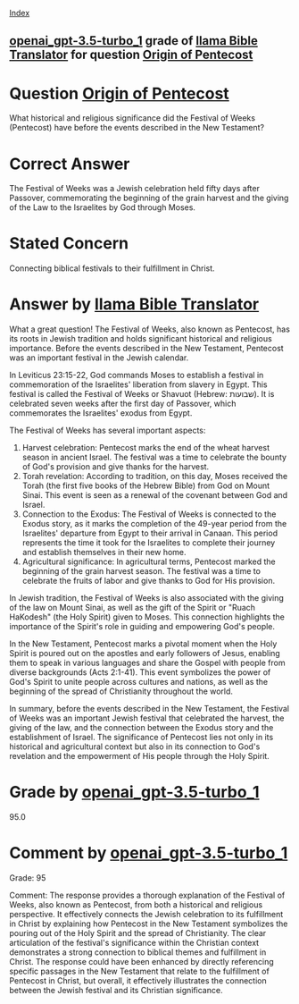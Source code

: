 
[Index](../../../../index.md)
## [openai_gpt-3.5-turbo_1](../../../grading_models/openai_gpt-3.5-turbo_1.md) grade of [llama Bible Translator](../../../answering_models/llama_Bible_Translator.md) for question [Origin of Pentecost](../../../questions/Origin_of_Pentecost.md)

# Question [Origin of Pentecost](../../../questions/Origin_of_Pentecost.md)
What historical and religious significance did the Festival of Weeks (Pentecost) have before the events described in the New Testament?

# Correct Answer
The Festival of Weeks was a Jewish celebration held fifty days after Passover, commemorating the beginning of the grain harvest and the giving of the Law to the Israelites by God through Moses.

# Stated Concern
Connecting biblical festivals to their fulfillment in Christ.

# Answer by [llama Bible Translator](../../../answering_models/llama_Bible_Translator.md)
What a great question! The Festival of Weeks, also known as Pentecost, has its roots in Jewish tradition and holds significant historical and religious importance. Before the events described in the New Testament, Pentecost was an important festival in the Jewish calendar.

In Leviticus 23:15-22, God commands Moses to establish a festival in commemoration of the Israelites' liberation from slavery in Egypt. This festival is called the Festival of Weeks or Shavuot (Hebrew: שבועות). It is celebrated seven weeks after the first day of Passover, which commemorates the Israelites' exodus from Egypt.

The Festival of Weeks has several important aspects:

1. Harvest celebration: Pentecost marks the end of the wheat harvest season in ancient Israel. The festival was a time to celebrate the bounty of God's provision and give thanks for the harvest.
2. Torah revelation: According to tradition, on this day, Moses received the Torah (the first five books of the Hebrew Bible) from God on Mount Sinai. This event is seen as a renewal of the covenant between God and Israel.
3. Connection to the Exodus: The Festival of Weeks is connected to the Exodus story, as it marks the completion of the 49-year period from the Israelites' departure from Egypt to their arrival in Canaan. This period represents the time it took for the Israelites to complete their journey and establish themselves in their new home.
4. Agricultural significance: In agricultural terms, Pentecost marked the beginning of the grain harvest season. The festival was a time to celebrate the fruits of labor and give thanks to God for His provision.

In Jewish tradition, the Festival of Weeks is also associated with the giving of the law on Mount Sinai, as well as the gift of the Spirit or "Ruach HaKodesh" (the Holy Spirit) given to Moses. This connection highlights the importance of the Spirit's role in guiding and empowering God's people.

In the New Testament, Pentecost marks a pivotal moment when the Holy Spirit is poured out on the apostles and early followers of Jesus, enabling them to speak in various languages and share the Gospel with people from diverse backgrounds (Acts 2:1-41). This event symbolizes the power of God's Spirit to unite people across cultures and nations, as well as the beginning of the spread of Christianity throughout the world.

In summary, before the events described in the New Testament, the Festival of Weeks was an important Jewish festival that celebrated the harvest, the giving of the law, and the connection between the Exodus story and the establishment of Israel. The significance of Pentecost lies not only in its historical and agricultural context but also in its connection to God's revelation and the empowerment of His people through the Holy Spirit.

# Grade by [openai_gpt-3.5-turbo_1](../../../grading_models/openai_gpt-3.5-turbo_1.md)
95.0

# Comment by [openai_gpt-3.5-turbo_1](../../../grading_models/openai_gpt-3.5-turbo_1.md)
Grade: 95

Comment: The response provides a thorough explanation of the Festival of Weeks, also known as Pentecost, from both a historical and religious perspective. It effectively connects the Jewish celebration to its fulfillment in Christ by explaining how Pentecost in the New Testament symbolizes the pouring out of the Holy Spirit and the spread of Christianity. The clear articulation of the festival's significance within the Christian context demonstrates a strong connection to biblical themes and fulfillment in Christ. The response could have been enhanced by directly referencing specific passages in the New Testament that relate to the fulfillment of Pentecost in Christ, but overall, it effectively illustrates the connection between the Jewish festival and its Christian significance.
